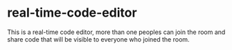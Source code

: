 # real-time-code-editor
This is a real-time code editor, more than one peoples can join the room and share code that will be visible to everyone who joined the room.
